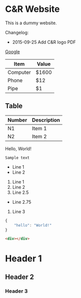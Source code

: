 # C&R Website

This is a dummy website.

Changelog:
* 2015-09-25 Add C&R logo PDF

[Google](http://www.google.com/)

Item     | Value
-------- | ---
Computer | $1600
Phone    | $12
Pipe     | $1

## Table

Number | Description
------ | -----------
N1     | Item 1
N2     | Item 2

Hello, World!

`Sample text`

* Line 1
* Line 2



1. Line 1
1. Line 2
1. Line 2.5
  * Line 2.75
1. Line 3

``` js
{
	"hello": "World!"
}
```

``` html
<div></div>
```

# Header 1
## Header 2
### Header 3
